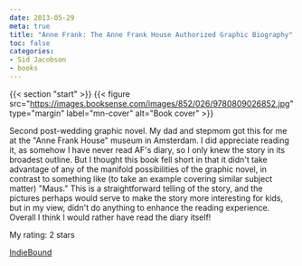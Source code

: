 ```yaml
---
date: 2013-05-29
meta: true
title: "Anne Frank: The Anne Frank House Authorized Graphic Biography"
toc: false
categories:
- Sid Jacobson
- books
---
```


{{< section "start" >}}
{{< figure src="https://images.booksense.com/images/852/026/9780809026852.jpg" type="margin" label="mn-cover" alt="Book cover" >}}

Second post-wedding graphic novel. My dad and stepmom got this for me at the "Anne Frank House" museum in Amsterdam. I did appreciate reading it, as somehow I have never read AF's diary, so I only knew the story in its broadest outline. But I thought this book fell short in that it didn't take advantage of any of the manifold possibilities of the graphic novel, in contrast to something like (to take an example covering similar subject matter) "Maus." This is a straightforward telling of the story, and the pictures perhaps would serve to make the story more interesting for kids, but in my view, didn't do anything to enhance the reading experience. Overall I think I would rather have read the diary itself!

My rating: 2 stars  

[IndieBound](https://www.indiebound.org/book/9780809026852)
